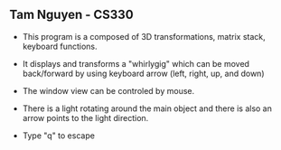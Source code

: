 
## Tam Nguyen - CS330
 
- This program is a composed of 3D transformations, matrix stack, keyboard functions.

- It displays and transforms a "whirlygig" which can be moved back/forward by using keyboard arrow (left, right, up, and down)
   
- The window view can be controled by mouse.
   
- There is a light rotating around the main object and there is also an arrow points to the light direction.

- Type "q" to escape
